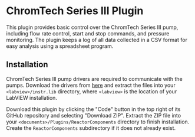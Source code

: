 # ChromTech Series III Plugin

This plugin provides basic control over the ChromTech Series III pump, 
including flow rate control, start and stop commands, and pressure monitoring.
The plugin keeps a log of all data collected in a CSV format for easy analysis
using a spreadsheet program.

## Installation

ChromTech Series III pump drivers are required to communicate with the 
pumps. Download the drivers from 
[here](https://www.github.com/RxnRover/driver_chromtech_series_iii) and extract
the files into your `<labview>/instr.lib` directory, where `<labview>` is the
location of your LabVIEW installation.

Download this plugin by clicking the "Code" button in the top right of its 
GitHub repository and selecting "Download ZIP". Extract the ZIP file into your 
`<documents>/Plugins/ReactorComponents` directory to finish installation. 
Create the `ReactorComponents` subdirectory if it does not already exist.